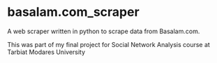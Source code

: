# basalam.com_scraper
A web scraper written in python to scrape data from Basalam.com.

This was part of my final project for Social Network Analysis course at Tarbiat Modares University
